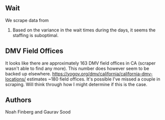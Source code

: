 ## Wait

We scrape data from 

1. Based on the variance in the wait times during the days, it seems the staffing is suboptimal. 

## DMV Field Offices

It looks like there are approximately 163 DMV field offices in CA (scraper wasn't able to find any more). This number does however seem to be backed up elsewhere. https://yogov.org/dmv/california/california-dmv-locations/ estimates ~180 field offices. It's possible I've missed a couple in scraping. Will think through how I might determine if this is the case.

## Authors 

Noah Finberg and Gaurav Sood
